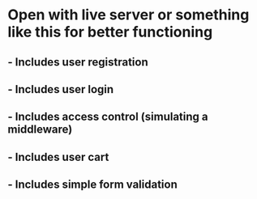 # Open with live server or something like this for better functioning

## - Includes user registration
## - Includes user login
## - Includes access control (simulating a middleware)
## - Includes user cart
## - Includes simple form validation